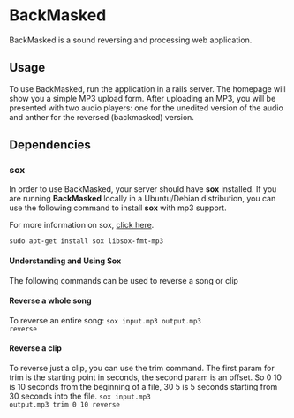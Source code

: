 # BackMasked
BackMasked is a sound reversing and processing web application.

## Usage
To use BackMasked, run the application in a rails server. The homepage
will show you a simple MP3 upload form. After uploading an MP3, you
will be presented with two audio players: one for the unedited version of
the audio and anther for the reversed (backmasked) version.

## Dependencies

### sox
In order to use BackMasked, your server should have <strong>sox</strong> installed. If you are running
<strong>BackMasked</strong> locally in a Ubuntu/Debian distribution, you can use the following command to 
install <strong>sox</strong> with mp3 support.

For more information on sox, <a href="http://sourceforge.net/projects/sox/">click here</a>.

<code>sudo apt-get install sox libsox-fmt-mp3</code>

#### Understanding and Using Sox
The following commands can be used to reverse a song or clip

#### Reverse a whole song
To reverse an entire song:
<code>sox input.mp3 output.mp3 reverse</code>

#### Reverse a clip
To reverse just a clip, you can use the trim command. The first param for trim is the 
starting point in seconds, the second param is an offset. So 0 10 is 10 seconds from 
the beginning of a file, 30 5 is 5 seconds starting from 30 seconds into the file.
<code>sox input.mp3 output.mp3 trim 0 10 reverse</code>

